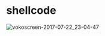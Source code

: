 # shellcode
![vokoscreen-2017-07-22_23-04-47](https://user-images.githubusercontent.com/25440152/28495557-3d82b640-6f1e-11e7-99bb-4702c85629ab.gif)
